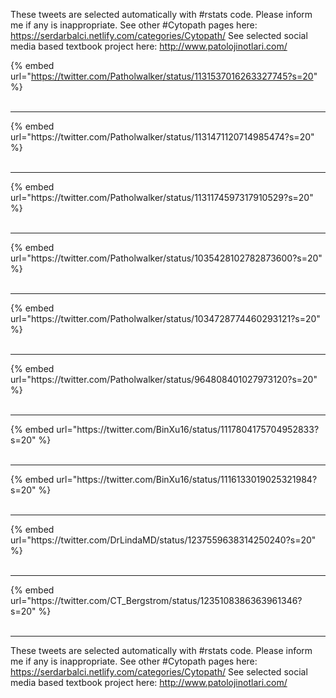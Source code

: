 

These tweets are selected automatically with #rstats code. Please inform me if any is inappropriate.
See other #Cytopath pages here: https://serdarbalci.netlify.com/categories/Cytopath/ 
See selected social media based textbook project here: http://www.patolojinotlari.com/

{% embed url="https://twitter.com/Patholwalker/status/1131537016263327745?s=20" %}<br>
<br>
<hr>
{% embed url="https://twitter.com/Patholwalker/status/1131471120714985474?s=20" %}<br>
<br>
<hr>
{% embed url="https://twitter.com/Patholwalker/status/1131174597317910529?s=20" %}<br>
<br>
<hr>
{% embed url="https://twitter.com/Patholwalker/status/1035428102782873600?s=20" %}<br>
<br>
<hr>
{% embed url="https://twitter.com/Patholwalker/status/1034728774460293121?s=20" %}<br>
<br>
<hr>
{% embed url="https://twitter.com/Patholwalker/status/964808401027973120?s=20" %}<br>
<br>
<hr>
{% embed url="https://twitter.com/BinXu16/status/1117804175704952833?s=20" %}<br>
<br>
<hr>
{% embed url="https://twitter.com/BinXu16/status/1116133019025321984?s=20" %}<br>
<br>
<hr>
{% embed url="https://twitter.com/DrLindaMD/status/1237559638314250240?s=20" %}<br>
<br>
<hr>
{% embed url="https://twitter.com/CT_Bergstrom/status/1235108386363961346?s=20" %}<br>
<br>
<hr>


These tweets are selected automatically with #rstats code. Please inform me if any is inappropriate.
See other #Cytopath pages here: https://serdarbalci.netlify.com/categories/Cytopath/ 
See selected social media based textbook project here: http://www.patolojinotlari.com/
